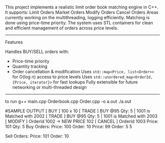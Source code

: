 This project implements a realistic limit order book matching engine in C++. It supports:
Limit Orders
Market Orders
Modify Orders
Cancel Orders
Areas currently working on the multithreading, logging efficiently.
Matching is done using price-time priority. The system uses STL containers for clean and efficient management of orders across price levels.

---

 Features

Handles BUY/SELL orders with:
  - Price-time priority
  - Quantity tracking
  - Order cancellation & modification
Uses `std::map<Price, list<Order>>` for O(log n) access to price levels
Uses `std::unordered_map<OrderId, {Price, iterator}>` for fast lookups
Fully extensible for future networking or multi-threaded design

---

to run g++ main.cpp Orderbook.cpp Order.cpp -o a.out
./a.out

#SAMPLE OUTPUT
[ BUY ]  100 x 10
[ TRADE ] BUY @95 Qty: 5 | 1001 is Matched with 2002
[ TRADE ] BUY @95 Qty: 5 | 1001 is Matched with 2003
[ MODIFY ] OrderId 1002 -> NEW PRICE 102
[ CANCEL ] OrderId 1003 Price: 101 Qty: 5
Buy Orders:
Price: 100 Order: 10
Price: 99 Order: 5 5

Sell Orders:
Price: 101 Order: 10

